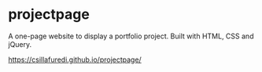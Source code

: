 # projectpage

A one-page website to display a portfolio project. Built with HTML, CSS and jQuery.

https://csillafuredi.github.io/projectpage/
